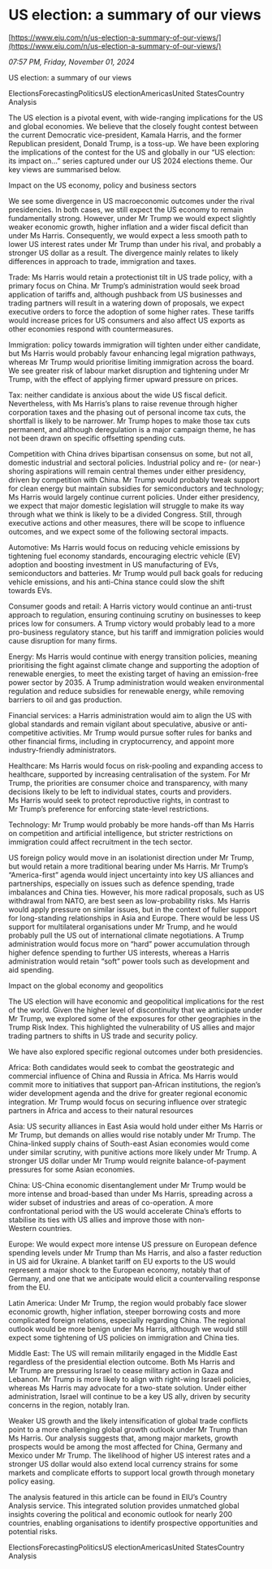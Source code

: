 # US election: a summary of our views

[https://www.eiu.com/n/us-election-a-summary-of-our-views/](https://www.eiu.com/n/us-election-a-summary-of-our-views/)

*07:57 PM, Friday, November 01, 2024*

US election: a summary of our views

ElectionsForecastingPoliticsUS electionAmericasUnited StatesCountry Analysis

The US election is a pivotal event, with wide-ranging implications for the US and global economies. We believe that the closely fought contest between the current Democratic vice-president, Kamala Harris, and the former Republican president, Donald Trump, is a toss-up. We have been exploring the implications of the contest for the US and globally in our “US election: its impact on…” series captured under our US 2024 elections theme. Our key views are summarised below.

Impact on the US economy, policy and business sectors

We see some divergence in US macroeconomic outcomes under the rival presidencies. In both cases, we still expect the US economy to remain fundamentally strong. However, under Mr Trump we would expect slightly weaker economic growth, higher inflation and a wider fiscal deficit than under Ms Harris. Consequently, we would expect a less smooth path to lower US interest rates under Mr Trump than under his rival, and probably a stronger US dollar as a result. The divergence mainly relates to likely differences in approach to trade, immigration and taxes.

Trade: Ms Harris would retain a protectionist tilt in US trade policy, with a primary focus on China. Mr Trump’s administration would seek broad application of tariffs and, although pushback from US businesses and trading partners will result in a watering down of proposals, we expect executive orders to force the adoption of some higher rates. These tariffs would increase prices for US consumers and also affect US exports as other economies respond with countermeasures.

Immigration: policy towards immigration will tighten under either candidate, but Ms Harris would probably favour enhancing legal migration pathways, whereas Mr Trump would prioritise limiting immigration across the board. We see greater risk of labour market disruption and tightening under Mr Trump, with the effect of applying firmer upward pressure on prices.

Tax: neither candidate is anxious about the wide US fiscal deficit. Nevertheless, with Ms Harris’s plans to raise revenue through higher corporation taxes and the phasing out of personal income tax cuts, the shortfall is likely to be narrower. Mr Trump hopes to make those tax cuts permanent, and although deregulation is a major campaign theme, he has not been drawn on specific offsetting spending cuts.

Competition with China drives bipartisan consensus on some, but not all, domestic industrial and sectoral policies. Industrial policy and re- (or near-) shoring aspirations will remain central themes under either presidency, driven by competition with China. Mr Trump would probably tweak support for clean energy but maintain subsidies for semiconductors and technology; Ms Harris would largely continue current policies. Under either presidency, we expect that major domestic legislation will struggle to make its way through what we think is likely to be a divided Congress. Still, through executive actions and other measures, there will be scope to influence outcomes, and we expect some of the following sectoral impacts.

Automotive: Ms Harris would focus on reducing vehicle emissions by tightening fuel economy standards, encouraging electric vehicle (EV) adoption and boosting investment in US manufacturing of EVs, semiconductors and batteries. Mr Trump would pull back goals for reducing vehicle emissions, and his anti-China stance could slow the shift towards EVs.

Consumer goods and retail: A Harris victory would continue an anti-trust approach to regulation, ensuring continuing scrutiny on businesses to keep prices low for consumers. A Trump victory would probably lead to a more pro-business regulatory stance, but his tariff and immigration policies would cause disruption for many firms.

Energy: Ms Harris would continue with energy transition policies, meaning prioritising the fight against climate change and supporting the adoption of renewable energies, to meet the existing target of having an emission-free power sector by 2035. A Trump administration would weaken environmental regulation and reduce subsidies for renewable energy, while removing barriers to oil and gas production.

Financial services: a Harris administration would aim to align the US with global standards and remain vigilant about speculative, abusive or anti-competitive activities. Mr Trump would pursue softer rules for banks and other financial firms, including in cryptocurrency, and appoint more industry-friendly administrators.

Healthcare: Ms Harris would focus on risk-pooling and expanding access to healthcare, supported by increasing centralisation of the system. For Mr Trump, the priorities are consumer choice and transparency, with many decisions likely to be left to individual states, courts and providers. Ms Harris would seek to protect reproductive rights, in contrast to Mr Trump’s preference for enforcing state-level restrictions.

Technology: Mr Trump would probably be more hands-off than Ms Harris on competition and artificial intelligence, but stricter restrictions on immigration could affect recruitment in the tech sector.

US foreign policy would move in an isolationist direction under Mr Trump, but would retain a more traditional bearing under Ms Harris. Mr Trump’s “America-first” agenda would inject uncertainty into key US alliances and partnerships, especially on issues such as defence spending, trade imbalances and China ties. However, his more radical proposals, such as US withdrawal from NATO, are best seen as low-probability risks. Ms Harris would apply pressure on similar issues, but in the context of fuller support for long-standing relationships in Asia and Europe. There would be less US support for multilateral organisations under Mr Trump, and he would probably pull the US out of international climate negotiations. A Trump administration would focus more on “hard” power accumulation through higher defence spending to further US interests, whereas a Harris administration would retain “soft” power tools such as development and aid spending.

Impact on the global economy and geopolitics

The US election will have economic and geopolitical implications for the rest of the world. Given the higher level of discontinuity that we anticipate under Mr Trump, we explored some of the exposures for other geographies in the Trump Risk Index. This highlighted the vulnerability of US allies and major trading partners to shifts in US trade and security policy.

We have also explored specific regional outcomes under both presidencies.

Africa: Both candidates would seek to combat the geostrategic and commercial influence of China and Russia in Africa. Ms Harris would commit more to initiatives that support pan-African institutions, the region’s wider development agenda and the drive for greater regional economic integration. Mr Trump would focus on securing influence over strategic partners in Africa and access to their natural resources

Asia: US security alliances in East Asia would hold under either Ms Harris or Mr Trump, but demands on allies would rise notably under Mr Trump. The China-linked supply chains of South-east Asian economies would come under similar scrutiny, with punitive actions more likely under Mr Trump. A stronger US dollar under Mr Trump would reignite balance-of-payment pressures for some Asian economies.

China: US-China economic disentanglement under Mr Trump would be more intense and broad-based than under Ms Harris, spreading across a wider subset of industries and areas of co-operation. A more confrontational period with the US would accelerate China’s efforts to stabilise its ties with US allies and improve those with non-Western countries.

Europe: We would expect more intense US pressure on European defence spending levels under Mr Trump than Ms Harris, and also a faster reduction in US aid for Ukraine. A blanket tariff on EU exports to the US would represent a major shock to the European economy, notably that of Germany, and one that we anticipate would elicit a countervailing response from the EU.

Latin America: Under Mr Trump, the region would probably face slower economic growth, higher inflation, steeper borrowing costs and more complicated foreign relations, especially regarding China. The regional outlook would be more benign under Ms Harris, although we would still expect some tightening of US policies on immigration and China ties.

Middle East: The US will remain militarily engaged in the Middle East regardless of the presidential election outcome. Both Ms Harris and Mr Trump are pressuring Israel to cease military action in Gaza and Lebanon. Mr Trump is more likely to align with right-wing Israeli policies, whereas Ms Harris may advocate for a two-state solution. Under either administration, Israel will continue to be a key US ally, driven by security concerns in the region, notably Iran.

Weaker US growth and the likely intensification of global trade conflicts point to a more challenging global growth outlook under Mr Trump than Ms Harris. Our analysis suggests that, among major markets, growth prospects would be among the most affected for China, Germany and Mexico under Mr Trump. The likelihood of higher US interest rates and a stronger US dollar would also extend local currency strains for some markets and complicate efforts to support local growth through monetary policy easing.

The analysis featured in this article can be found in EIU’s Country Analysis service. This integrated solution provides unmatched global insights covering the political and economic outlook for nearly 200 countries, enabling organisations to identify prospective opportunities and potential risks.

ElectionsForecastingPoliticsUS electionAmericasUnited StatesCountry Analysis


